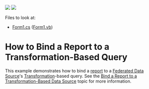 <!-- default badges list -->
[![](https://img.shields.io/badge/Open_in_DevExpress_Support_Center-FF7200?style=flat-square&logo=DevExpress&logoColor=white)](https://supportcenter.devexpress.com/ticket/details/T992926)
[![](https://img.shields.io/badge/📖_How_to_use_DevExpress_Examples-e9f6fc?style=flat-square)](https://docs.devexpress.com/GeneralInformation/403183)
<!-- default badges end -->
Files to look at:

* [Form1.cs](./CS/Form1.cs) ([Form1.vb](./VB/Form1.vb))

# How to Bind a Report to a Transformation-Based Query

This example demonstrates how to bind a [report](https://docs.devexpress.com/XtraReports/2162?v=21.1) to a [Federated Data Source](https://docs.devexpress.com/XtraReports/400917?v=21.1)'s [Transformation](https://docs.devexpress.com/XtraReports/401985?v=21.1)-based query. See the [Bind a Report to a Transformation-Based Data Source](https://docs.devexpress.com/XtraReports/402101?v=21.1) topic for more information.
